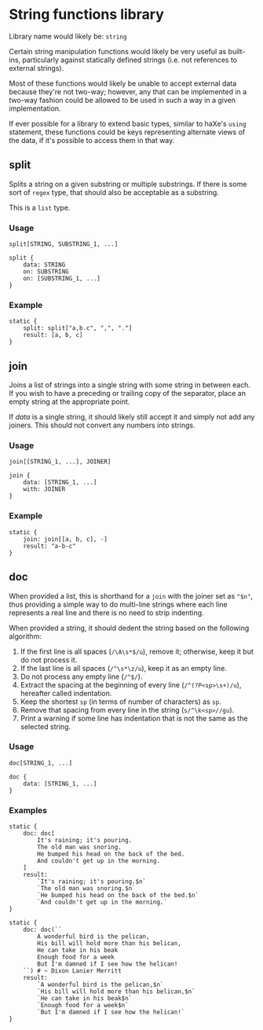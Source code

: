 # String functions library #
Library name would likely be: `string`

Certain string manipulation functions would likely be very useful as built-ins, particularly against statically defined strings (i.e. not references to external strings).

Most of these functions would likely be unable to accept external data because they're not two-way; however, any that can be implemented in a two-way fashion could be allowed to be used in such a way in a given implementation.

If ever possible for a library to extend basic types, similar to haXe's `using` statement, these functions could be keys representing alternate views of the data, if it's possible to access them in that way.


## split ##
Splits a string on a given substring or multiple substrings. If there is some sort of `regex` type, that should also be acceptable as a substring.

This is a `list` type.

### Usage ###

```rpl
split[STRING, SUBSTRING_1, ...]
```

```rpl
split {
    data: STRING
    on: SUBSTRING
    on: [SUBSTRING_1, ...]
}
```

### Example ###

```rpl
static {
    split: split["a,b.c", ",", "."]
    result: [a, b, c]
}
```


## join ##
Joins a list of strings into a single string with some string in between each. If you wish to have a preceding or trailing copy of the separator, place an empty string at the appropriate point.

If *data* is a single string, it should likely still accept it and simply not add any joiners. This should not convert any numbers into strings.

### Usage ###

```rpl
join[[STRING_1, ...], JOINER]
```

```rpl
join {
    data: [STRING_1, ...]
    with: JOINER
}
```

### Example ###

```rpl
static {
    join: join[[a, b, c], -]
    result: "a-b-c"
}
```


## doc ##
When provided a list, this is shorthand for a `join` with the joiner set as `"$n"`, thus providing a simple way to do multi-line strings where each line represents a real line and there is no need to strip indenting.

When provided a string, it should dedent the string based on the following algorithm:

1. If the first line is all spaces (`/\A\s*$/u`), remove it; otherwise, keep it but do not process it.
2. If the last line is all spaces (`/^\s*\z/u`), keep it as an empty line.
3. Do not process any empty line (`/^$/`).
4. Extract the spacing at the beginning of every line (`/^(?P<sp>\s+)/u`), hereafter called indentation.
5. Keep the shortest `sp` (in terms of number of characters) as `sp`.
6. Remove that spacing from every line in the string (`s/^\k<sp>//gu`).
7. Print a warning if some line has indentation that is not the same as the selected string.

### Usage ###

```rpl
doc[STRING_1, ...]
```

```rpl
doc {
    data: [STRING_1, ...]
}
```

### Examples ###

```rpl
static {
    doc: doc[
        It's raining; it's pouring.
        The old man was snoring.
        He bumped his head on the back of the bed.
        And couldn't get up in the morning.
    ]
    result:
        `It's raining; it's pouring.$n`
        `The old man was snoring.$n`
        `He bumped his head on the back of the bed.$n`
        `And couldn't get up in the morning.`
}
```

```rpl
static {
    doc: doc(``
        A wonderful bird is the pelican,
        His bill will hold more than his belican,
        He can take in his beak
        Enough food for a week
        But I'm damned if I see how the helican!
    ``) # ~ Dixon Lanier Merritt
    result:
        `A wonderful bird is the pelican,$n`
        `His bill will hold more than his belican,$n`
        `He can take in his beak$n`
        `Enough food for a week$n`
        `But I'm damned if I see how the helican!`
}
```

